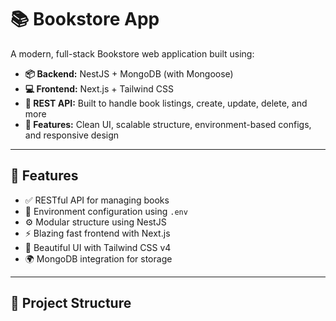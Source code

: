 # 📚 Bookstore App

A modern, full-stack Bookstore web application built using:

- **📦 Backend:** NestJS + MongoDB (with Mongoose)
- **💻 Frontend:** Next.js + Tailwind CSS
- **🔗 REST API:** Built to handle book listings, create, update, delete, and more
- **🎯 Features:** Clean UI, scalable structure, environment-based configs, and responsive design

---

## 🚀 Features

- ✅ RESTful API for managing books
- 🔐 Environment configuration using `.env`
- ⚙️ Modular structure using NestJS
- ⚡ Blazing fast frontend with Next.js
- 🎨 Beautiful UI with Tailwind CSS v4
- 🌍 MongoDB integration for storage

---

## 📁 Project Structure

